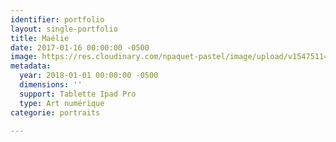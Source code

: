 ```yaml
---
identifier: portfolio
layout: single-portfolio
title: Maélie
date: 2017-01-16 00:00:00 -0500
image: https://res.cloudinary.com/npaquet-pastel/image/upload/v1547511400/49138035_2227603307508904_9177117184697040896_n.jpg
metadata:
  year: 2018-01-01 00:00:00 -0500
  dimensions: ''
  support: Tablette Ipad Pro
  type: Art numérique
categorie: portraits

---
```

